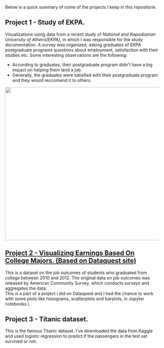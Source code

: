 Below is a quick summary of some of the projects I keep in this repositorie.

## **Project 1 - Study of EKPA.**
Visualizations using data from a recent study of *National and Kapodistrian University of Athens(EKPA)*, in which I was responsible for the study documentation. A survey was organized, asking graduates of EKPA postgraduate programs questions about employment, satisfaction with their studies etc. Some interesting observations are the following:
- According to graduates, their postgraduate program didn't have a big impact on helping them land a job.
- Generally, the graduates were satisfied with their postgraduate program and they would reccomend it to others.
<img src="https://github.com/AngelosTheodorakis/Data_Analysis_Projects/blob/master/EKPA_Postgraduate_study/Markdown_presentation_files/figure-markdown_github/unnamed-chunk-20-1.png" width="700" height="500" />

## [**Project 2 - Visualizing Earnings Based On College Majors.** (Based on Dataquest site)]('https://github.com/AngelosTheodorakis/Data_Analysis_Projects/tree/master/Visualizing%20Earnings%20Based%20On%20College%20Majors')
This is a dataset on the job outcomes of students who graduated from college between 2010 and 2012. The original data on job outcomes was released by American
Community Survey, which conducts surveys and aggregates the data.\
This is a part of a project i did on Dataquest and I had the chance to work with some plots like histograms, scatterplots and barplots, in Jupyter notebooks.\

## **Project 3 - Titanic dataset.**
This is the famous Titanic dataset. I've downloaded the data from Kaggle and used logistic regression to predict if the passengers in the test set survived or not.



